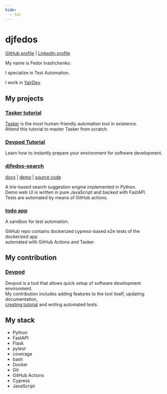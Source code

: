 ```yaml
---
hide:
  - toc
---
```


# djfedos

[GitHub profile](https://github.com/djfedos) | [LinkedIn profile](https://www.linkedin.com/in/djfedos)

My name is Fedor Ivashchenko.

I specialize in Test Automation.

I work in [YairDev](https://yairdar.github.io).

## My projects

### [**Tasker tutorial**](https://yairdar.github.io/base-tutorials/a-tasker/index.html)

[Tasker](https://taskfile.dev) is the most human-friendly automation tool in existence.  
Attend this tutorial to master Tasker from scratch.

### [**Devpod Tutorial**](https://yairdar.github.io/base-tutorials/b-devpod/devpod-get-env-ready.html)

Learn how to instantly prepare your environment for software development.

### [**djfedos-search**](http://yairdar.info:8000)

[docs](https://djfedos.github.io/djfedos-search) |
[demo](http://yairdar.info:8000) | 
[source code](https://github.com/djfedos/djfedos-search)

A trie-based search suggestion engine implemented in Python.  
Demo web UI is written in pure JavaScript and backed with FastAPI.  
Tests are automated by means of GitHub actions.

### [**todo app**](https://github.com/djfedos/flask-based-todo-app)

A sandbox for test automation.

GitHub repo contains dockerized cypress-based e2e tests of the dockerized app  
automated with GitHub Actions and Tasker.

## My contribution

### [**Devpod**](https://github.com/yairdar/devpod)

Devpod is a tool that allows quick setup of software development environment.  
My contribution includes adding features to the tool itself, updating documentation,  
[creating tutorial](https://yairdar.github.io/base-tutorials/b-devpod/devpod-get-env-ready.html)
and writing automated tests.

## My stack

- Python
- FastAPI
- Flask
- pytest
- coverage
- bash
- Docker
- Git
- GitHub Actions
- Cypress
- JavaScript
